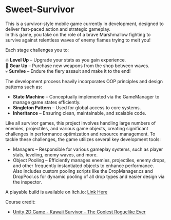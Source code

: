# Sweet-Survivor
 
This is a survivor-style mobile game currently in development, designed to deliver fast-paced action and strategic gameplay.  
In this game, you take on the role of a brave Marshmallow fighting to survive against relentless waves of enemy flames trying to melt you!

Each stage challenges you to:  

 🔥 **Level Up** – Upgrade your stats as you gain experience.  
 🛒 **Gear Up** – Purchase new weapons from the shop between waves.  
 💀 **Survive** – Endure the fiery assault and make it to the end!  

The development process heavily incorporates OOP principles and design patterns such as:

- **State Machine** – Conceptually implemented via the GameManager to manage game states efficiently.
- **Singleton Pattern** – Used for global access to core systems.
- **Inheritance** – Ensuring clean, maintainable, and scalable code.

Like all survivor games, this project involves handling large numbers of enemies, projectiles, and various game objects, creating significant challenges in performance optimization and resource management.
To tackle these challenges, the game utilizes several key development tools:

- Managers – Responsible for various gameplay systems, such as player stats, leveling, enemy waves, and more.
- Object Pooling – Efficiently manages enemies, projectiles, enemy drops, and other frequently instantiated objects to enhance performance.  
  Also includes custom pooling scripts like the DropManager.cs and DropPool.cs for dynamic pooling of all drop types and easier design via the inspector.

A playable build is available on Itch.io: [Link Here]()

Course credit:
- [Unity 2D Game - Kawaii Survivor - The Coolest Roguelike Ever](https://www.udemy.com/course/unity-2d-game-kawaii-survivor-the-coolest-roguelike-ever)
